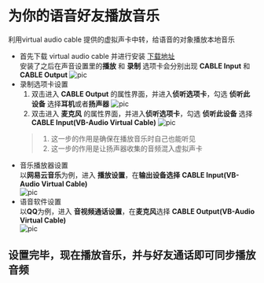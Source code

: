 # 为你的语音好友播放音乐 #
利用virtual audio cable 提供的虚拟声卡中转，给语音的对象播放本地音乐
- 首先下载 virtual audio cable 并进行安装 [下载地址](https://www.vb-audio.com/Cable/index.htm)<br>
安装了之后在声音设置里的**播放** 和 **录制** 选项卡会分别出现 **CABLE Input** 和 **CABLE Output**
![pic](https://raw.githubusercontent.com/Capre-git/Play-music-for-your-friend-in-phone-call/master/%E6%89%B9%E6%B3%A8%202019-05-26%20182627.jpg)
- 录制选项卡设置<br>
  1. 双击进入 **CABLE Output** 的属性界面，并进入**侦听选项卡**，勾选 **侦听此设备** 选择**耳机**或者**扬声器** 
  ![pic](https://github.com/Capre-git/Play-music-for-your-friend-in-phone-call/raw/master/%E6%89%B9%E6%B3%A8%202019-05-26%20182913.jpg)
  2. 双击进入 **麦克风** 的属性界面，并进入**侦听选项卡**，勾选 **侦听此设备** 选择 **CABLE Input(VB-Audio Virtual Cable)** 
  ![pic](https://github.com/Capre-git/Play-music-for-your-friend-in-phone-call/raw/master/%E6%89%B9%E6%B3%A8%202019-05-26%20182754.jpg)
  >1. 这一步的作用是确保在播放音乐时自己也能听见<br>
  >2. 这一步的作用是让扬声器收集的音频混入虚拟声卡<br>
- 音乐播放器设置<br>
以**网易云音乐**为例，进入 **播放设置**，在**输出设备选择** **CABLE Input(VB-Audio Virtual Cable)**<br>
![pic](https://github.com/Capre-git/Play-music-for-your-friend-in-phone-call/raw/master/%E6%89%B9%E6%B3%A8%202019-05-26%20183053.jpg)
- 语音软件设置<br>
以**QQ**为例，进入 **音视频通话设置**，在**麦克风**选择 **CABLE Output(VB-Audio Virtual Cable)**<br>
![pic](https://github.com/Capre-git/Play-music-for-your-friend-in-phone-call/raw/master/%E6%89%B9%E6%B3%A8%202019-05-26%20183148.jpg)
## 设置完毕，现在播放音乐，并与好友通话即可同步播放音频
